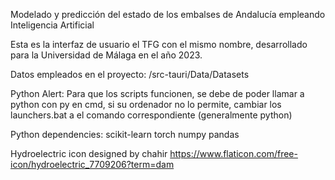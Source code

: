 Modelado y predicción del estado de los embalses de
Andalucía empleando Inteligencia Artificial

Esta es la interfaz de usuario el TFG con el mismo nombre,
desarrollado para la Universidad de Málaga en el año 2023.

Datos empleados en el proyecto:
/src-tauri/Data/Datasets

Python Alert:
Para que los scripts funcionen, se debe de poder llamar a python con py en cmd, si su ordenador no
lo permite, cambiar los launchers.bat a el comando correspondiente (generalmente python)

Python dependencies:
scikit-learn
torch
numpy
pandas


Hydroelectric icon designed by chahir https://www.flaticon.com/free-icon/hydroelectric_7709206?term=dam